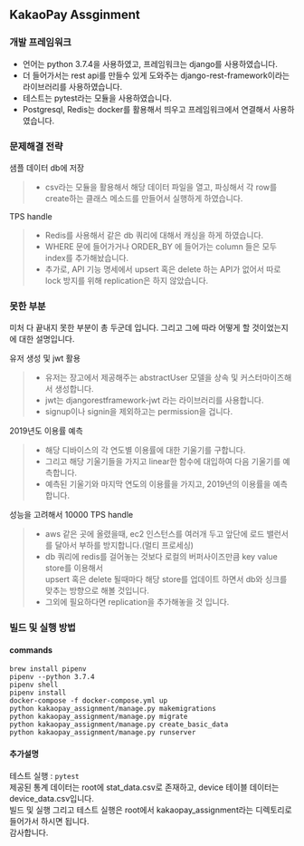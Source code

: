 ## KakaoPay Assginment

### 개발 프레임워크
+ 언어는 python 3.7.4을 사용하였고, 프레임워크는 django를 사용하였습니다.  
+ 더 들어가서는 rest api를 만들수 있게 도와주는 django-rest-framework이라는 라이브러리를 사용하였습니다.  
+ 테스트는 pytest라는 모듈을 사용하였습니다.  
+ Postgresql, Redis는 docker를 활용해서 띄우고 프레임워크에서 연결해서 사용하였습니다.  

### 문제해결 전략
샘플 데이터 db에 저장
> + csv라는 모듈을 활용해서 해당 데이터 파일을 열고, 파싱해서 각 row를 create하는 클래스 메소드를 만들어서 실행하게 하였습니다.

TPS handle
> + Redis를 사용해서 같은 db 쿼리에 대해서 캐싱을 하게 하였습니다.
> + WHERE 문에 들어가거나 ORDER_BY 에 들어가는 column 들은 모두 index를 추가해놨습니다. 
> + 추가로, API 기능 명세에서 upsert 혹은 delete 하는 API가 없어서 따로 lock 방지를 위해 replication은 하지 않았습니다.



### 못한 부분
미처 다 끝내지 못한 부분이 총 두군데 입니다. 그리고 그에 따라 어떻게 할 것이었는지에 대한 설명입니다.  

유저 생성 및 jwt 활용
> + 유저는 장고에서 제공해주는 abstractUser 모델을 상속 및 커스터마이즈해서 생성합니다.
> + jwt는 djangorestframework-jwt 라는 라이브러리를 사용합니다.
> + signup이나 signin을 제외하고는 permission을 겁니다.

2019년도 이용률 예측
> + 해당 디바이스의 각 연도별 이용률에 대한 기울기를 구합니다.
> + 그리고 해당 기울기들을 가지고 linear한 함수에 대입하여 다음 기울기를 예측합니다.
> + 예측된 기울기와 마지막 연도의 이용률을 가지고, 2019년의 이용률을 예측합니다. 

성능을 고려해서 10000 TPS handle
> + aws 같은 곳에 올렸을때, ec2 인스턴스를 여러개 두고 앞단에 로드 밸런서를 달아서 부하를 방지합니다.(멀티 프로세싱)  
> + db 쿼리에 redis를 걸어놓는 것보다 로컬의 버퍼사이즈만큼 key value store를 이용해서  
> upsert 혹은 delete 될때마다 해당 store를 업데이트 하면서 db와 싱크를 맞추는 방향으로 해볼 것입니다.  
> + 그외에 필요하다면 replication을 추가해놓을 것 입니다.

### 빌드 및 실행 방법
#### commands
`brew install pipenv`  
`pipenv --python 3.7.4`  
`pipenv shell`  
`pipenv install`  
`docker-compose -f docker-compose.yml up`  
`python kakaopay_assignment/manage.py makemigrations`  
`python kakaopay_assignment/manage.py migrate`  
`python kakaopay_assignment/manage.py create_basic_data`  
`python kakaopay_assignment/manage.py runserver`  

#### 추가설명
테스트 실행 : `pytest`  
제공된 통계 데이터는 root에 stat_data.csv로 존재하고, device 테이블 데이터는 device_data.csv입니다.  
빌드 및 실행 그리고 테스트 실행은 root에서 kakaopay_assignment라는 디렉토리로 들어가서 하시면 됩니다.  
감사합니다.
